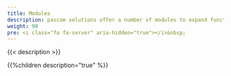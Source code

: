 ```yaml
---
title: Modules
description: pascom solutions offer a number of modules to expand functionality and to integrate 3rd party software applications. These modules are included as standard and do not require any additonal installtion or licences. 
weight: 90
pre: <i class="fa fa-server" aria-hidden="true"></i>&nbsp;
---
```


{{< description >}}

{{%children description="true" %}}